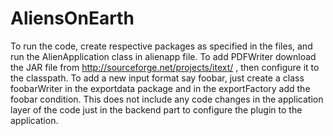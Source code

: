 # AliensOnEarth
To run the code, create respective packages as specified in the files, and run the AlienApplication class in alienapp file.
To add PDFWriter download the JAR file from http://sourceforge.net/projects/itext/ , then configure it to the classpath.
To add a new input format say foobar, just create a class foobarWriter in the exportdata package and in the exportFactory add the foobar condition. This does not include any code changes in the application layer of the code just in the backend part to configure the plugin to the application. 
